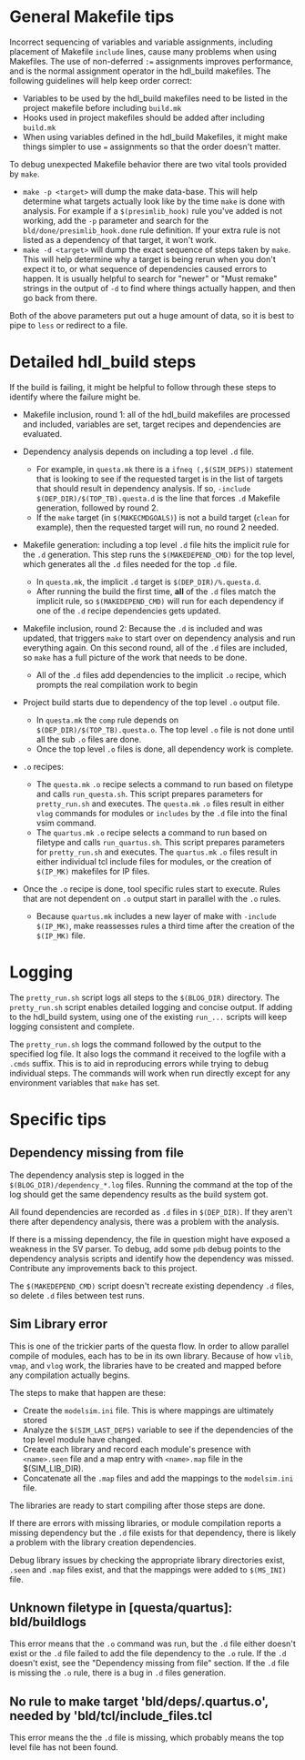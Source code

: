 # General Makefile tips

Incorrect sequencing of variables and variable assignments, including placement of Makefile `include` lines, cause many problems when using Makefiles. The use of non-deferred `:=` assignments improves performance, and is the normal assignment operator in the hdl_build makefiles. The following guidelines will help keep order correct:

* Variables to be used by the hdl_build makefiles need to be listed in the project makefile before including `build.mk`
* Hooks used in project makefiles should be added after including `build.mk`
* When using variables defined in the hdl_build Makefiles, it might make things simpler to use `=` assignments so that the order doesn't matter.

To debug unexpected Makefile behavior there are two vital tools provided by `make`.

* `make -p <target>` will dump the make data-base. This will help determine what targets actually look like by the time `make` is done with analysis. For example if a `$(presimlib_hook)` rule you've added is not working, add the `-p` parameter and search for the `bld/done/presimlib_hook.done` rule definition. If your extra rule is not listed as a dependency of that target, it won't work.
* `make -d <target>` will dump the exact sequence of steps taken by `make`. This will help determine why a target is being rerun when you don't expect it to, or what sequence of dependencies caused errors to happen. It is usually helpful to search for "newer" or "Must remake" strings in the output of `-d` to find where things actually happen, and then go back from there.

Both of the above parameters put out a huge amount of data, so it is best to pipe to `less` or redirect to a file.

# Detailed hdl_build steps

If the build is failing, it might be helpful to follow through these steps to identify where the failure might be.

* Makefile inclusion, round 1: all of the hdl_build makefiles are processed and included, variables are set, target recipes and dependencies are evaluated.

* Dependency analysis depends on including a top level `.d` file.
    * For example, in `questa.mk` there is a `ifneq (,$(SIM_DEPS))` statement that is looking to see if the requested target is in the list of targets that should result in dependency analysis. If so, `-include $(DEP_DIR)/$(TOP_TB).questa.d` is the line that forces `.d` Makefile generation, followed by round 2.
    * If the `make` target (in `$(MAKECMDGOALS)`) is not a build target (`clean` for example), then the requested target will run, no round 2 needed.

* Makefile generation: including a top level `.d` file hits the implicit rule for the `.d` generation. This step runs the `$(MAKEDEPEND_CMD)` for the top level, which generates all the `.d` files needed for the top `.d` file.
    * In `questa.mk`, the implicit `.d` target is `$(DEP_DIR)/%.questa.d`.
    * After running the build the first time, **all** of the `.d` files match the implicit rule, so `$(MAKEDEPEND_CMD)` will run for each dependency if one of the `.d` recipe dependencies gets updated.

* Makefile inclusion, round 2: Because the `.d` is included and was updated, that triggers `make` to start over on dependency analysis and run everything again.  On this second round, all of the `.d` files are included, so `make` has a full picture of the work that needs to be done.
    * All of the `.d` files add dependencies to the implicit `.o` recipe, which prompts the real compilation work to begin

* Project build starts due to dependency of the top level `.o` output file.
    * In `questa.mk` the `comp` rule depends on `$(DEP_DIR)/$(TOP_TB).questa.o`. The top level `.o` file is not done until all the sub `.o` files are done.
    * Once the top level `.o` files is done, all dependency work is complete.

* `.o` recipes:
    * The `questa.mk` `.o` recipe selects a command to run based on filetype and calls `run_questa.sh`. This script prepares parameters for `pretty_run.sh` and executes. The `questa.mk` `.o` files result in either `vlog` commands for modules or `includes` by the `.d` file into the final vsim command.
    * The `quartus.mk` `.o` recipe selects a command to run based on filetype and calls `run_quartus.sh`. This script prepares parameters for `pretty_run.sh` and executes. The `quartus.mk` `.o` files result in either individual tcl include files for modules, or the creation of `$(IP_MK)` makefiles for IP files.

* Once the `.o` recipe is done, tool specific rules start to execute. Rules that are not dependent on `.o` output start in parallel with the `.o` rules.
    * Because `quartus.mk` includes a new layer of make with `-include $(IP_MK)`, make reassesses rules a third time after the creation of the `$(IP_MK)` file.

# Logging

The `pretty_run.sh` script logs all steps to the `$(BLOG_DIR)` directory. The `pretty_run.sh` script enables detailed logging and concise output. If adding to the hdl_build system, using one of the existing `run_...` scripts will keep logging consistent and complete.

The `pretty_run.sh` logs the command followed by the output to the specified log file. It also logs the command it received to the logfile with a `.cmds` suffix. This is to aid in reproducing errors while trying to debug individual steps. The commands will work when run directly except for any environment variables that `make` has set.

# Specific tips

## Dependency missing from file

The dependency analysis step is logged in the `$(BLOG_DIR)/dependency_*.log` files. Running the command at the top of the log should get the same dependency results as the build system got.

All found dependencies are recorded as `.d` files in `$(DEP_DIR)`. If they aren't there after dependency analysis, there was a problem with the analysis.

If there is a missing dependency, the file in question might have exposed a weakness in the SV parser. To debug, add some `pdb` debug points to the dependency analysis scripts and identify how the dependency was missed. Contribute any improvements back to this project.

The `$(MAKEDEPEND_CMD)` script doesn't recreate existing dependency `.d` files, so delete `.d` files between test runs.

## Sim Library error

This is one of the trickier parts of the questa flow. In order to allow parallel compile of modules, each has to be in its own library. Because of how `vlib`, `vmap`, and `vlog` work, the libraries have to be created and mapped before any compilation actually begins.

The steps to make that happen are these:

* Create the `modelsim.ini` file. This is where mappings are ultimately stored
* Analyze the `$(SIM_LAST_DEPS)` variable to see if the dependencies of the top level module have changed.
* Create each library and record each module's presence with `<name>.seen` file and a map entry with `<name>.map` file in the $(SIM_LIB_DIR).
* Concatenate all the `.map` files and add the mappings to the `modelsim.ini` file.

The libraries are ready to start compiling after those steps are done.

If there are errors with missing libraries, or module compilation reports a missing dependency but the `.d` file exists for that dependency, there is likely a problem with the library creation dependencies.

Debug library issues by checking the appropriate library directories exist, `.seen` and `.map` files exist, and that the mappings were added to `$(MS_INI)` file.

## Unknown filetype in [questa/quartus]: bld/buildlogs

This error means that the `.o` command was run, but the `.d` file either doesn't exist or the `.d` file failed to add the file dependency to the `.o` rule. If the `.d` doesn't exist, see the "Dependency missing from file" section. If the `.d` file is missing the `.o` rule, there is a bug in `.d` files generation.

## No rule to make target 'bld/deps/<name>.quartus.o', needed by 'bld/tcl/include_files.tcl

This error means the the `.d` file is missing, which probably means the top level file has not been found.
